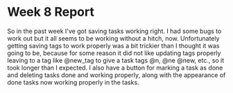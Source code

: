 # Week 8 Report

So in the past week I've got saving tasks working right. I had some bugs
to work out but it all seems to be working without a hitch, now.
Unfortunately getting saving tags to work properly was a bit trickier
than I thought it was going to be, because for some reason it did not
like updating tags properly leaving to a tag like @new_tag to give a
task tags @n, @ne @new, etc., so it took longer than I expected. I also
have a button for marking a task as done and deleting tasks done and
working properly, along with the appearance of done tasks now working
properly in the tasks.

